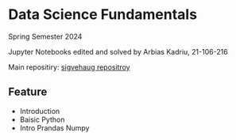 # Data Science Fundamentals

Spring Semester 2024

Jupyter Notebooks edited and solved by 
Arbias Kadriu, 21-106-216

Main repositiry: [sigvehaug repositroy](https://github.com/sigvehaug/DSF-DCBP/blob/main/README.md)

## Feature
- Introduction
- Baisic Python
- Intro Prandas Numpy
